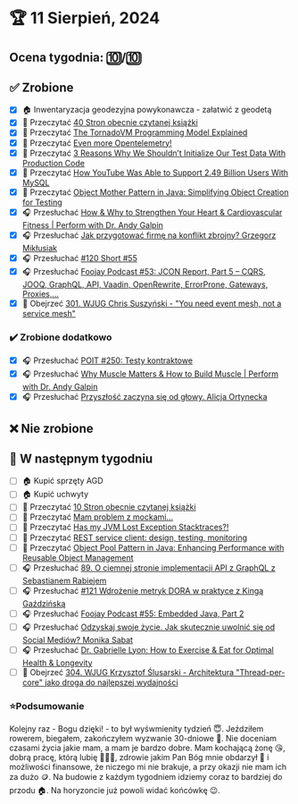 # 🏆 11 Sierpień, 2024

## Ocena tygodnia: 🔟/🔟

## ✅ Zrobione
- [x] 🏠 Inwentaryzacja geodezyjna powykonawcza - załatwić z geodetą
- [x] 📗 Przeczytać [40 Stron obecnie czytanej książki](https://github.com/BartoszDabek/bdabek.pl/blob/master/miscellaneous/books.md)
- [x] 📗 Przeczytać [The TornadoVM Programming Model Explained](https://foojay.io/today/the-tornadovm-programming-model-explained/)
- [x] 📗 Przeczytać [Even more Opentelemetry!](https://blog.frankel.ch/even-more-opentelemetry/)
- [x] 📗 Przeczytać [3 Reasons Why We Shouldn’t Initialize Our Test Data With Production Code](https://www.petrikainulainen.net/programming/testing/3-reasons-why-we-shouldnt-initialize-our-test-data-with-production-code/)
- [x] 📗 Przeczytać [How YouTube Was Able to Support 2.49 Billion Users With MySQL](https://newsletter.systemdesign.one/p/vitess-mysql)
- [x] 📗 Przeczytać [Object Mother Pattern in Java: Simplifying Object Creation for Testing](https://java-design-patterns.com/patterns/object-mother/)
- [x] 🎧 Przesłuchać [How & Why to Strengthen Your Heart & Cardiovascular Fitness | Perform with Dr. Andy Galpin](https://youtu.be/A8HbppXMDWY)
- [x] 🎧 Przesłuchać [Jak przygotować firmę na konflikt zbrojny? Grzegorz Mikłusiak](https://zaprojektujswojezycie.pl/jak-przygotowac-firme-na-konflikt-zbrojny-grzegorz-miklusiak/)
- [x] 🎧 Przesłuchać [#120 Short #55](https://patoarchitekci.io/120/)
- [x] 🎧 Przesłuchać [Foojay Podcast #53: JCON Report, Part 5 – CQRS, JOOQ, GraphQL, API, Vaadin, OpenRewrite, ErrorProne, Gateways, Proxies,…](https://foojay.io/today/foojay-podcast-53/)
- [x] 🎥 Obejrzeć [301. WJUG Chris Suszyński - "You need event mesh, not a service mesh"](https://youtu.be/q6Yal8jODEU)

### ✔️ Zrobione dodatkowo
- [x] 🎧 Przesłuchać [POIT #250: Testy kontraktowe](https://porozmawiajmyoit.pl/poit-250-testy-kontraktowe/)
- [x] 🎧 Przesłuchać [Why Muscle Matters & How to Build Muscle | Perform with Dr. Andy Galpin](https://youtu.be/TtBocZjflqg)
- [x] 🎧 Przesłuchać [Przyszłość zaczyna się od głowy. Alicja Ortynecka](https://zaprojektujswojezycie.pl/5905-2/)

## ❌ Nie zrobione

## 📝 W następnym tygodniu
- [ ] 🏠 Kupić sprzęty AGD
- [ ] 🏠 Kupić uchwyty
- [ ] 📗 Przeczytać [10 Stron obecnie czytanej książki](https://github.com/BartoszDabek/bdabek.pl/blob/master/miscellaneous/books.md)
- [ ] 📗 Przeczytać [Mam problem z mockami...](https://cezarysanecki.pl/2024/06/06/mam-problem-z-mockami/)
- [ ] 📗 Przeczytać [Has my JVM Lost Exception Stacktraces?!](https://4comprehension.com/exception-drop-stacktraces/)
- [ ] 📗 Przeczytać [REST service client: design, testing, monitoring](https://blog.allegro.tech/2024/06/rest-service-client-design-testing-monitoring.html)
- [ ] 📗 Przeczytać [Object Pool Pattern in Java: Enhancing Performance with Reusable Object Management](https://java-design-patterns.com/patterns/object-pool/)
- [ ] 🎧 Przesłuchać [89. O ciemnej stronie implementacji API z GraphQL z Sebastianem Rabiejem](https://bettersoftwaredesign.pl/episodes/89)
- [ ] 🎧 Przesłuchać [#121 Wdrożenie metryk DORA w praktyce z Kingą Gaździńską](https://patoarchitekci.io/121/)
- [ ] 🎧 Przesłuchać [Foojay Podcast #55: Embedded Java, Part 2](https://foojay.io/today/foojay-podcast-55/)
- [ ] 🎧 Przesłuchać [Odzyskaj swoje życie. Jak skutecznie uwolnić się od Social Mediów? Monika Sabat](https://zaprojektujswojezycie.pl/odzyskaj-swoje-zycie-jak-skutecznie-uwolnic-sie-od-social-mediow-monika-sabat/)
- [ ] 🎧 Przesłuchać [Dr. Gabrielle Lyon: How to Exercise & Eat for Optimal Health & Longevity](https://www.hubermanlab.com/episode/dr-gabrielle-lyon-how-to-exercise-eat-for-optimal-health-longevity)
- [ ] 🎥 Obejrzeć [304. WJUG Krzysztof Ślusarski - Architektura "Thread-per-core" jako droga do najlepszej wydajności](https://youtu.be/xati7kCqWXs)

### ⭐Podsumowanie
Kolejny raz - Bogu dzięki! - to był wyśwmienity tydzień 😇. Jeździłem rowerem, biegałem, zakończyłem wyzwanie 30-dniowe 🤗. Nie doceniam czasami życia jakie mam, a mam je bardzo dobre. Mam kochającą żonę 😘, dobrą pracę, którą lubię 👨🏻‍💻, zdrowie jakim Pan Bóg mnie obdarzył 💪 i możliwości finansowe, że niczego mi nie brakuje, a przy okazji nie mam ich za dużo 🪙. Na budowie z każdym tygodniem idziemy coraz to bardziej do przodu 🏠. Na horyzoncie już powoli widać końcówkę 😉.
